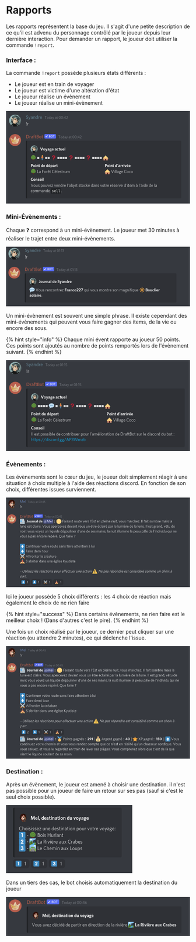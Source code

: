 # Rapports

Les rapports représentent la base du jeu. Il s'agit d'une petite description de ce qu'il est advenu du personnage contrôlé par le joueur depuis leur dernière interaction. Pour demander un rapport, le joueur doit utiliser la commande `!report`.

### Interface :

La commande `!report` possède plusieurs états différents :

* Le joueur est en train de voyager
* Le joueur est victime d'une altération d'état
* Le joueur réalise un évènement
* Le joueur réalise un mini-évènement

![Interface de la commande report quand le joueur est en train de voyager](../.gitbook/assets/image%20%2834%29.png)

### Mini-Évènements : 

Chaque ❓ correspond à un mini-évènement. Le joueur met 30 minutes à réaliser le trajet entre deux mini-évènements.

![Un exemple de mini-&#xE9;v&#xE8;nement](../.gitbook/assets/image%20%2839%29.png)

Un mini-évènement est souvent une simple phrase. Il existe cependant des mini-évènements qui peuvent vous faire gagner des items, de la vie ou encore des sous.

{% hint style="info" %}
Chaque mini évent rapporte au joueur 50 points. Ces points sont ajoutés au nombre de points remportés lors de l'évènement suivant.
{% endhint %}

![Une fois le mini-&#xE9;v&#xE8;nement pass&#xE9;, il appara&#xEE;t sur la carte.](../.gitbook/assets/image%20%2841%29.png)

### Évènements :

Les évènements sont le cœur du jeu, le joueur doit simplement réagir à une situation à choix multiple à l'aide des réactions discord. En fonction de son choix, différentes issues surviennent.

![Un exemple d&apos;&#xE9;v&#xE8;nement.](../.gitbook/assets/image%20%2837%29.png)

Ici le joueur possède 5 choix différents : les 4 choix de réaction mais également le choix de ne rien faire

{% hint style="success" %}
Dans certains évènements, ne rien faire est le meilleur choix ! \(Dans d'autres c'est le pire\).
{% endhint %}

Une fois un choix réalisé par le joueur, ce dernier peut cliquer sur une réaction \(ou attendre 2 minutes\), ce qui déclenche l'issue.

![Un exemple d&apos;issue](../.gitbook/assets/image%20%2838%29.png)

### Destination :

Après un évènement, le joueur est amené à choisir une destination. il n'est pas possible pour un joueur de faire un retour sur ses pas \(sauf si c'est le seul choix possible\).

![Exemple de choix de destination](../.gitbook/assets/image%20%2836%29.png)

Dans un tiers des cas, le bot choisis automatiquement la destination du joueur 

![Voil&#xE0; votre information sur votre destination](../.gitbook/assets/image%20%2833%29.png)

### 

